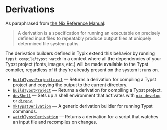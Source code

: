 # Derivations

As paraphrased from [the Nix Reference Manual][nix-ref-derivations]:

> A derivation is a specification for running an executable on precisely defined
> input files to repeatably produce output files at uniquely determined file
> system paths.

The derivation builders defined in Typix extend this behavior by running
`typst compile`/`typst watch` in a context where all the dependencies of your
Typst project (fonts, images, etc.) will be made available to the Typst
compiler, regardless of if they're already present on the system it runs on.

- [`buildTypstProjectLocal`](derivations/build-typst-project-local.md) — Returns
  a derivation for compiling a Typst project and copying the output to the
  current directory.
- [`buildTypstProject`](derivations/build-typst-project.md) — Returns a
  derivation for compiling a Typst project.
- [`devShell`](derivations/dev-shell.md) — Sets up a shell environment that
  activates with [`nix develop`][nix-ref-develop] or [`direnv`][direnv].
- [`mkTypstDerivation`](derivations/mk-typst-derivation.md) — A generic
  derivation builder for running Typst commands.
- [`watchTypstDerivation`](derivations/watch-typst-project.md) — Returns a
  derivation for a script that watches an input file and recompiles on changes.

[direnv]: https://direnv.net/
[nix-ref-derivations]: https://nixos.org/manual/nix/stable/language/derivations.html
[nix-ref-develop]: https://nixos.org/manual/nix/stable/command-ref/new-cli/nix3-develop
